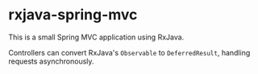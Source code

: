 # rxjava-spring-mvc

This is a small Spring MVC application using RxJava.

Controllers can convert RxJava's `Observable` to `DeferredResult`, handling requests asynchronously.
